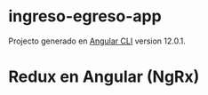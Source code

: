 # ingreso-egreso-app

Projecto generado en [Angular CLI](https://github.com/angular/angular-cli) version 12.0.1.

# Redux en Angular (NgRx)